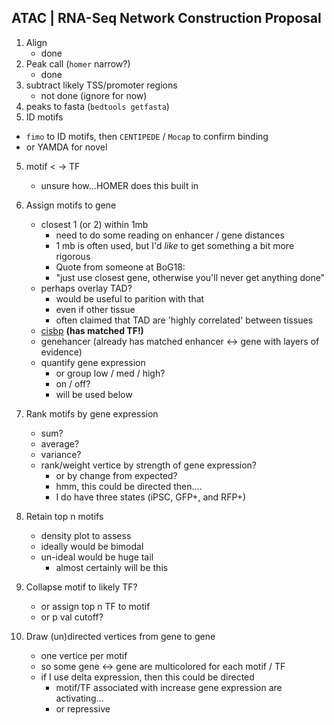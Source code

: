 ## ATAC	| RNA-Seq Network Construction Proposal

1. Align 
    - done
2. Peak call (`homer` narrow?)
    - done
3. subtract likely TSS/promoter regions
    - not done (ignore for now)
4. peaks to fasta (`bedtools getfasta`)
4. ID motifs

  - `fimo` to ID motifs, then `CENTIPEDE` / `Mocap` to confirm binding   
  - or YAMDA for novel

5. motif <	-> TF 

  	- unsure how...HOMER does this built in
6. Assign motifs to gene

  	- closest 1 (or 2) within 1mb
    	- need to do some reading on enhancer / gene distances
    	- 1 mb is often used, but I'd *like* to get something a bit more rigorous
    	- Quote from someone at BoG18:
      	- "just use closest gene, otherwise you'll never get anything done"
  	- perhaps overlay TAD?
    	- would be useful to parition with that
    	- even if other tissue
      	- often claimed that TAD are 'highly correlated' between tissues
    - [cisbp](http://cisbp.ccbr.utoronto.ca/bulk_archive.php) **(has matched TF!)**
    - genehancer (already has matched enhancer <-> gene with layers of evidence)
  	- quantify gene expression 
    	- or group low / med / high?
    	- on / off?
    	- will be used below
  
7. Rank motifs by gene expression

  	- sum?
  	- average?
  	- variance?
  	- rank/weight vertice by strength of gene expression?
    	- or by change from expected?
      	- hmm, this could be directed then....
      	- I do have three states (iPSC, GFP+, and RFP+)
8. Retain top n motifs

  	- density plot to assess
  	- ideally would be bimodal
  	- un-ideal would be huge tail
    	- almost certainly will be this
9. Collapse motif to likely TF?

  	- or assign top n TF to motif
  	- or p val cutoff?
10. Draw (un)directed vertices from gene to gene

  	- one vertice per motif
  	- so some gene <-> gene are multicolored for each motif / TF
  	- if I use delta expression, then this could be directed
    	- motif/TF associated with increase gene expression are activating...
    	- or repressive
